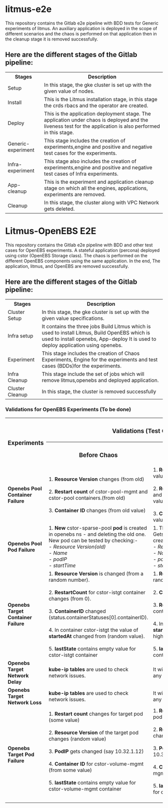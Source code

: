 # litmus-e2e
This repository contains the Gitlab e2e pipeline with BDD tests for Generic experiments of litmus. An auxiliary application is deployed in the scope of different scenarios and the chaos is performed on that application then in the cleanup stage it is removed successfully.
## Here are the different stages of the Gitlab pipeline:

<table style="width:100%">
  <tr>
    <th>Stages</th>
    <th>Description</th>
  </tr>
  <tr>
    <td>Setup</td>
    <td>In this stage, the gke cluster is set up with the given value of nodes.</td>
  </tr>
  <tr>
    <td>Install</td>
    <td>This is the Litmus installation stage, in this stage the crds rbacs and the operator are created.</td>
  </tr>
    <tr>
    <td>Deploy</td>
    <td>This is the application deployment stage. The application under chaos is deployed and the liveness test for the application is also performed in this stage.</td>
  </tr>
    <tr>
    <td>Generic-experiment</td>
    <td>This stage includes the creation of experiments,engine and positive and negative test cases for the experiments.</td>
  </tr>
    <tr>
    <td>Infra-experiment</td>
    <td>This stage also includes the creation of experiments,engine and positive and negative test cases of Infra experiments.</td>
  </tr>
    <tr>
    <td>App-cleanup</td>
    <td>This is the experiment and application cleanup stage on which all the engines, applications, experiments are removed.</td>
  </tr>
    <tr>
    <td>Cleanup</td>
    <td>In this stage, the cluster along with VPC Network gets deleted.</td>
  </tr>
</table>

# Litmus-OpenEBS E2E 
This repository contains the Gitlab e2e pipeline with BDD and other test cases for OpenEBS experiments. A stateful application (percona) deployed using cstor (OpenEBS Storage class). The chaos is performed on the different OpenEBS components using the same application. In the end, The application, litmus, and OpenEBS are removed successfully.
## Here are the different stages of the Gitlab pipeline:

<table style="width:100%">
  <tr>
    <th>Stages</th>
    <th>Description</th>
  </tr>
  <tr>
    <td>Cluster Setup</td>
    <td>In this stage, the gke cluster is set up with the given value specifications.</td>
  </tr>
  <tr>
    <td>Infra setup</td>
    <td>It contains the three jobs Build Litmus which is used to install Litmus, Build OpenEBS which is used to install openebs, App-deploy It is used to deploy application using openebs.</td>
  </tr>
   <tr>
    <td>Experiment</td>
    <td>This stage includes the creation of Chaos Experiments, Engine for the experiments and test cases (BDDs)for the experiments.</td>
  </tr>
    <tr>
    <td>Infra Cleanup</td>
    <td>This stage include the set of jobs which will remove litmus,openebs and deployed application.</td>
  </tr>
   <tr>
    <td>Cluster Cleanup</td>
    <td>In this stage, the cluster is removed successfully</td>
  </tr>
</table>

### Validations for OpenEBS Experiments (To be done)
<table style="width:100%">
  <tr>
    <th rowspan="2"><h3>Experiments</h3></th>
    <th colspan="2"><h3>Validations (Test Cases)</h3></th>
  </tr>
  <tr>
    <th><h3>Before Chaos</h3></th>
    <th><h3>After Chaos</h3></th>
  </tr>
  <tr>
    <td><b>Openebs Pool Container Failure<b></td>
<td>
1. <b>Resource Version</b> changes (from old)<br><br>
2. <b>Restart count</b> of cstor-pool-mgmt and cstor-pool containers.(from old)<br><br>
3. <b>Container ID</b> changes (from old value)
</td>
<td>
1. <b>Resource Version</b> changes (to new value)<br><br>
2. <b>Restart count</b> of cstor-pool-mgmt and cstor-pool containers.(to new value)<br><br>
3. <b>Container ID</b> changes (to new value)
</td>
</tr>
  <tr>
    <td><b>Openebs Pool Pod Failure</b></td>
    <td>1. <b>New</b> cstor-sparse-pool <b>pod</b> is created in openebs ns - and deleting the old one.<br>
New pod can be tested by checking:-<br><i>
  - Resource Version(old)<br>
  - Name<br>
  - podIP<br>
  - startTime</i><br>
</td>
<td>1. The <b>old</b> cstor-sparse-pool <b>pod</b>
Gets deleted and <b>new one</b> gets created with:-<i><br>
  - Resource Version
         (new)<br>
  - Name(different)<br>
  - podIP(different)<br>
  - startTime(different)</i><br>
</td>
</tr>
  <tr>
    <td><b>Openebs Target Container Failure</b></td>
    <td>
1. <b>Resource Version</b> is changed (from a random number).<br><br> 
2. <b>RestartCount</b> for cstor-istgt container changes (from 0).<br><br>
3. <b>ContainerID</b> changed (status.containerStatuses[0].containerID).<br><br>
4. In container cstor-istgt the value of <b>startedAt</b> changed from (random value).<br><br>
5. <b>lastState</b> contains empty value for cstor-istgt container
</td>
<td>
1. <b>Resource Version</b> changed (to a random number).<br><br>
2. <b>ContainerID</b> changed to new value.<br><br>
3. <b>RestartCount</b> for cstor-istgt container changes (to 1).<br><br>
4. In container cstor-istgt the value of <b>startedAt</b> changed from (random higher value)<br><br>
5. <b>lastState</b> now contains value like containerID,exitCode,reason,finishedAt
</td>
</tr>
<tr>
<td><b>Openebs Target Network Delay</b></td>
<td>
<b>kube-ip tables</b> are used to check network issues.</b>
</td>
<td>It will give an <b>error message</b> if it finds any network issues.
</td>
</tr>
<tr>
<td><b>Openebs Target Network Loss</b></td>
<td>
<b>kube-ip tables</b> are used to check network issues.</b>
</td>
<td>It will give an <b>error message</b> if it finds any network issues.
</td>
</tr>
<tr>
<td><b>Openebs Target Pod Failure</b></td>
<td>
1. <b>Restart count</b> changes for target pod (some value)<br><br>
2. <b>Resource Version</b> of the target pod changes (random value)<br><br>
3. <b>PodIP</b> gets changed (say 10.32.1.12)<br><br>
4. <b>Container ID</b> for cstor-volume-mgmt (from some value)<br><br>
5. <b>lastState</b> contains empty value for cstor-volume-mgmt container<br><br>
</td>
<td>
1. <b>Restart count</b> changes for target pod ( some value + 1)<br><br>
2. <b>Resource Version</b> of the target pod changes(other random value)<br><br>
3. <b>PodIP</b> gets changed (It will become 10.32.1.13)<br><br>
4. <b>Container Id</b> for cstor-volume-mgmt (to new value)<br><br>
5. <b>lastState</b> contains non empty value for cstor-volume-mgmt container<br><br>
</td>
</tr>
</table>
